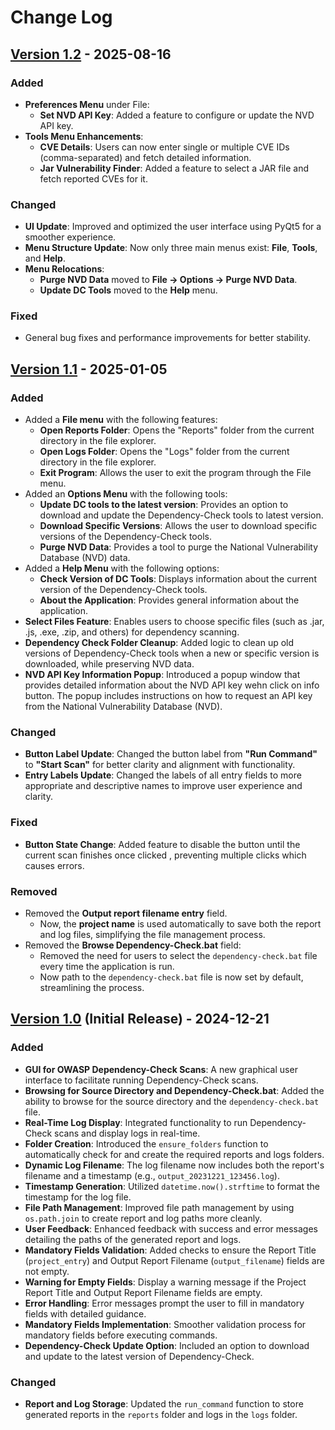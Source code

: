 # Change Log

## [Version 1.2](https://github.com/hadesninja/DependencyCheckGUI/releases/tag/v1.2) - 2025-08-16

### Added
- **Preferences Menu** under File:
  - **Set NVD API Key**: Added a feature to configure or update the NVD API key.
- **Tools Menu Enhancements**:
  - **CVE Details**: Users can now enter single or multiple CVE IDs (comma-separated) and fetch detailed information.
  - **Jar Vulnerability Finder**: Added a feature to select a JAR file and fetch reported CVEs for it.

### Changed
- **UI Update**: Improved and optimized the user interface using PyQt5 for a smoother experience.
- **Menu Structure Update**: Now only three main menus exist: **File**, **Tools**, and **Help**.
- **Menu Relocations**:
  - **Purge NVD Data** moved to **File → Options → Purge NVD Data**.
  - **Update DC Tools** moved to the **Help** menu.

### Fixed
- General bug fixes and performance improvements for better stability.



## [Version 1.1](https://github.com/hadesninja/DependencyCheckGUI/releases/tag/v1.1) - 2025-01-05

### Added
- Added a **File menu** with the following features:
  - **Open Reports Folder**: Opens the "Reports" folder from the current directory in the file explorer.
  - **Open Logs Folder**: Opens the "Logs" folder from the current directory in the file explorer.
  - **Exit Program**: Allows the user to exit the program through the File menu.
- Added an **Options Menu** with the following tools:
  - **Update DC tools to the latest version**: Provides an option to download and update the Dependency-Check tools to latest version.
  - **Download Specific Versions**: Allows the user to download specific versions of the Dependency-Check tools.
  - **Purge NVD Data**: Provides a tool to purge the National Vulnerability Database (NVD) data.
- Added a **Help Menu** with the following options:
  - **Check Version of DC Tools**: Displays information about the current version of the Dependency-Check tools.
  - **About the Application**: Provides general information about the application.
- **Select Files Feature**: Enables users to choose specific files (such as .jar, .js, .exe, .zip, and others) for dependency scanning.
- **Dependency Check Folder Cleanup**: Added logic to clean up old versions of Dependency-Check tools when a new or specific version is downloaded, while preserving NVD data.
- **NVD API Key Information Popup**: Introduced a popup window that provides detailed information about the NVD API key wehn click on info button. The popup includes instructions on how to request an API key from the National Vulnerability Database (NVD).

### Changed
- **Button Label Update**: Changed the button label from **"Run Command"** to **"Start Scan"** for better clarity and alignment with functionality.
- **Entry Labels Update**: Changed the labels of all entry fields to more appropriate and descriptive names to improve user experience and clarity.

### Fixed
- **Button State Change**: Added feature to disable the button until the current scan finishes once clicked , preventing multiple clicks which causes errors.

### Removed
- Removed the **Output report filename entry** field.
  - Now, the **project name** is used automatically to save both the report and log files, simplifying the file management process.
- Removed the **Browse Dependency-Check.bat** field:
  - Removed the need for users to select the `dependency-check.bat` file every time the application is run.
  - Now path to the `dependency-check.bat` file is now set by default, streamlining the process.



## [Version 1.0](https://github.com/hadesninja/DependencyCheckGUI/releases/tag/v1.0) (Initial Release) - 2024-12-21

### Added
- **GUI for OWASP Dependency-Check Scans**: A new graphical user interface to facilitate running Dependency-Check scans.
- **Browsing for Source Directory and Dependency-Check.bat**: Added the ability to browse for the source directory and the `dependency-check.bat` file.
- **Real-Time Log Display**: Integrated functionality to run Dependency-Check scans and display logs in real-time.
- **Folder Creation**: Introduced the `ensure_folders` function to automatically check for and create the required reports and logs folders.
- **Dynamic Log Filename**: The log filename now includes both the report's filename and a timestamp (e.g., `output_20231221_123456.log`).
- **Timestamp Generation**: Utilized `datetime.now().strftime` to format the timestamp for the log file.
- **File Path Management**: Improved file path management by using `os.path.join` to create report and log paths more cleanly.
- **User Feedback**: Enhanced feedback with success and error messages detailing the paths of the generated report and logs.
- **Mandatory Fields Validation**: Added checks to ensure the Report Title (`project_entry`) and Output Report Filename (`output_filename`) fields are not empty.
- **Warning for Empty Fields**: Display a warning message if the Project Report Title and Output Report Filename fields are empty.
- **Error Handling**: Error messages prompt the user to fill in mandatory fields with detailed guidance.
- **Mandatory Fields Implementation**: Smoother validation process for mandatory fields before executing commands.
- **Dependency-Check Update Option**: Included an option to download and update to the latest version of Dependency-Check.

### Changed
- **Report and Log Storage**: Updated the `run_command` function to store generated reports in the `reports` folder and logs in the `logs` folder.

